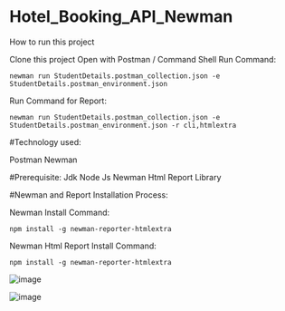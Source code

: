 # Hotel_Booking_API_Newman

How to run this project

Clone this project
Open with Postman / Command Shell
Run Command:

    newman run StudentDetails.postman_collection.json -e StudentDetails.postman_environment.json 



Run Command for Report:

    newman run StudentDetails.postman_collection.json -e StudentDetails.postman_environment.json -r cli,htmlextra



#Technology used:

Postman
Newman

#Prerequisite:
    Jdk
    Node Js
    Newman
    Html Report Library

#Newman and Report Installation Process:

Newman Install Command:

    npm install -g newman-reporter-htmlextra


Newman Html Report Install Command:
    
    npm install -g newman-reporter-htmlextra









![image](https://github.com/rup-ak/Hotel_Booking_API_Newman/assets/93119678/87e6dc4c-9388-42b1-8ab2-06ff76a02e56)



![image](https://github.com/rup-ak/Hotel_Booking_API_Newman/assets/93119678/1b091748-f658-4b3d-a445-35edcbada210)
